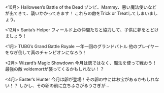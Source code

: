 <10月>
Halloween’s Battle of the Dead
ゾンビ、Mammy、悪い魔法使いなどが出てきて、襲いかかってきます！
これらの敵をTrick or Treatしてしまいましょう。

<12月>
Santa’s Helper
フィールド上の仲間たちと協力して、子供に夢をとどけましょう！

<1月>
TUBG’s Grand Battle Royale
一年一回のグランドバトル
他のプレイヤーをなぎ倒して真のチャンピオンになろう！

<2月>
Wizard’s Magic Showdown
今月は銃ではなく、魔法を使って戦おう！
最強の敵 voldemortが襲ってくるかもしれない！？

<4月>
Easter’s Hunter
今月は卵が登場！その卵の中にはお宝があるかもしれない！？
しかし、その卵の前に立ちふさがるうさぎが…
